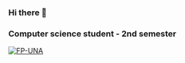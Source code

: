 ### Hi there 👋
### Computer science student - 2nd semester
[![FP-UNA](https://img.shields.io/badge/FP-UNA-0095D5?style=for-the-badge&logo=kotlin&logoColor=white&labelColor=101010)]()

<!--
**ManuelCabral98/ManuelCabral98** is a ✨ _special_ ✨ repository because its `README.md` (this file) appears on your GitHub profile.

Here are some ideas to get you started:

- 🔭 I’m currently working on ...
- 🌱 I’m currently learning ...
- 👯 I’m looking to collaborate on ...
- 🤔 I’m looking for help with ...
- 💬 Ask me about ...
- 📫 How to reach me: ...
- 😄 Pronouns: ...
- ⚡ Fun fact: ...
-->
